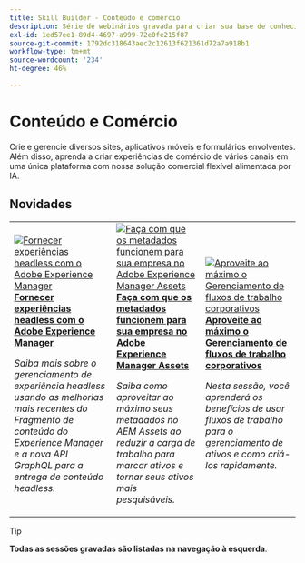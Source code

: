```yaml
---
title: Skill Builder - Conteúdo e comércio
description: Série de webinários gravada para criar sua base de conhecimento e maximizar seu investimento em soluções de conteúdo e comércio do Adobe
exl-id: 1ed57ee1-89d4-4697-a999-72e0fe215f87
source-git-commit: 1792dc318643aec2c12613f621361d72a7a918b1
workflow-type: tm+mt
source-wordcount: '234'
ht-degree: 46%

---
```


# Conteúdo e Comércio

Crie e gerencie diversos sites, aplicativos móveis e formulários envolventes. Além disso, aprenda a criar experiências de comércio de vários canais em uma única plataforma com nossa solução comercial flexível alimentada por IA.

## Novidades

<table>
<tr>
  <td>
    <a href="https://experienceleague.adobe.com/docs/skill-builder-events/skill-builder/content-and-commerce/2022/headless.html">
      <img alt="Fornecer experiências headless com o Adobe Experience Manager" src="https://video.tv.adobe.com/v/343816?format=jpeg" />
    </a>
     <div>
      <a href="https://experienceleague.adobe.com/docs/skill-builder-events/skill-builder/content-and-commerce/2022/headless.html">
        <strong>Fornecer experiências headless com o Adobe Experience Manager</strong>
      </a>
    </div>
    <p>
    <em>Saiba mais sobre o gerenciamento de experiência headless usando as melhorias mais recentes do Fragmento de conteúdo do Experience Manager e a nova API GraphQL para a entrega de conteúdo headless.</em>
    <p>
  </td>
  <td>
    <a href="https://experienceleague.adobe.com/docs/skill-builder-events/skill-builder/content-and-commerce/2022/metadata.html">
      <img alt="Faça com que os metadados funcionem para sua empresa no Adobe Experience Manager Assets" src="https://video.tv.adobe.com/v/343815?format=jpeg" />
    </a>
     <div>
      <a href="https://experienceleague.adobe.com/docs/skill-builder-events/skill-builder/content-and-commerce/2022/metadata.html">
        <strong>Faça com que os metadados funcionem para sua empresa no Adobe Experience Manager Assets</strong>
      </a>
    </div>
    <p>
    <em>Saiba como aproveitar ao máximo seus metadados no AEM Assets ao reduzir a carga de trabalho para marcar ativos e tornar seus ativos mais pesquisáveis.</em>
    <p>
  </td>  
  <td>
    <a href="https://experienceleague.adobe.com/docs/skill-builder-events/skill-builder/content-and-commerce/2022/workflow.html">
      <img alt="Aproveite ao máximo o Gerenciamento de fluxos de trabalho corporativos" src="https://video.tv.adobe.com/v/343817?format=jpeg" />
    </a>
     <div>
      <a href="https://experienceleague.adobe.com/docs/skill-builder-events/skill-builder/content-and-commerce/2022/workflow.html">
        <strong>Aproveite ao máximo o Gerenciamento de fluxos de trabalho corporativos</strong>
      </a>
    </div>
    <p>
    <em>Nesta sessão, você aprenderá os benefícios de usar fluxos de trabalho para o gerenciamento de ativos e como criá-los rapidamente.</em>
    <p>
  </td>
</tr>
</table>

>[!TIP]
>
>**Todas as sessões gravadas são listadas na navegação à esquerda**.
